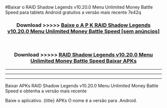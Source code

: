 #Baixar o RAID Shadow Legends v10.20.0 Menu Unlimited Money Battle Speed   para tablets Android gratuitos a versão mais recente 7e42q


<div align="center">
<h3>Download >>>>> <a href="https://pt-web.web.app/?pt= RAID Shadow Legends v10.20.0 Menu Unlimited Money Battle Speed ">Baixe o A P K RAID Shadow Legends v10.20.0 Menu Unlimited Money Battle Speed  [sem anúncios]</a></h3><br>

<h3>Download >>>>> <a href="https://pt-web.web.app/?pt= RAID Shadow Legends v10.20.0 Menu Unlimited Money Battle Speed ">RAID Shadow Legends v10.20.0 Menu Unlimited Money Battle Speed  Baixar APKs</a></h3>
</div>

----------------------------------------------------------

----------------------------------------------------------

----------------------------------------------------------

Baixar APKs RAID Shadow Legends v10.20.0 Menu Unlimited Money Battle Speed  e obtenha a versão mais recente

Baixe o aplicativo. {title} APKs O nome é a versão para .Android.


